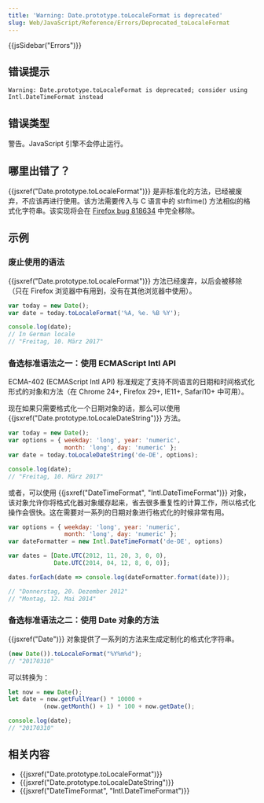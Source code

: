 ```yaml
---
title: 'Warning: Date.prototype.toLocaleFormat is deprecated'
slug: Web/JavaScript/Reference/Errors/Deprecated_toLocaleFormat
---
```


{{jsSidebar("Errors")}}

## 错误提示

```plain
Warning: Date.prototype.toLocaleFormat is deprecated; consider using Intl.DateTimeFormat instead
```

## 错误类型

警告。JavaScript 引擎不会停止运行。

## 哪里出错了？

{{jsxref("Date.prototype.toLocaleFormat")}} 是非标准化的方法，已经被废弃，不应该再进行使用。该方法需要传入与 C 语言中的 strftime() 方法相似的格式化字符串。该实现将会在 [Firefox bug 818634](https://bugzil.la/818634) 中完全移除。

## 示例

### 废止使用的语法

{{jsxref("Date.prototype.toLocaleFormat")}} 方法已经废弃，以后会被移除（只在 Firefox 浏览器中有用到，没有在其他浏览器中使用）。

```js example-bad
var today = new Date();
var date = today.toLocaleFormat('%A, %e. %B %Y');

console.log(date);
// In German locale
// "Freitag, 10. März 2017"
```

### 备选标准语法之一：使用 ECMAScript Intl API

ECMA-402 (ECMAScript Intl API) 标准规定了支持不同语言的日期和时间格式化形式的对象和方法（在 Chrome 24+, Firefox 29+, IE11+, Safari10+ 中可用）。

现在如果只需要格式化一个日期对象的话，那么可以使用 {{jsxref("Date.prototype.toLocaleDateString")}} 方法。

```js example-good
var today = new Date();
var options = { weekday: 'long', year: 'numeric',
                month: 'long', day: 'numeric' };
var date = today.toLocaleDateString('de-DE', options);

console.log(date);
// "Freitag, 10. März 2017"
```

或者，可以使用 {{jsxref("DateTimeFormat", "Intl.DateTimeFormat")}} 对象，该对象允许你将格式化器对象缓存起来，省去很多重复性的计算工作，所以格式化操作会很快。这在需要对一系列的日期对象进行格式化的时候非常有用。

```js example-good
var options = { weekday: 'long', year: 'numeric',
                month: 'long', day: 'numeric' };
var dateFormatter = new Intl.DateTimeFormat('de-DE', options)

var dates = [Date.UTC(2012, 11, 20, 3, 0, 0),
             Date.UTC(2014, 04, 12, 8, 0, 0)];

dates.forEach(date => console.log(dateFormatter.format(date)));

// "Donnerstag, 20. Dezember 2012"
// "Montag, 12. Mai 2014"
```

### 备选标准语法之二：使用 Date 对象的方法

{{jsxref("Date")}} 对象提供了一系列的方法来生成定制化的格式化字符串。

```js example-bad
(new Date()).toLocaleFormat("%Y%m%d");
// "20170310"
```

可以转换为：

```js example-good
let now = new Date();
let date = now.getFullYear() * 10000 +
          (now.getMonth() + 1) * 100 + now.getDate();

console.log(date);
// "20170310"
```

## 相关内容

- {{jsxref("Date.prototype.toLocaleFormat")}}
- {{jsxref("Date.prototype.toLocaleDateString")}}
- {{jsxref("DateTimeFormat", "Intl.DateTimeFormat")}}
